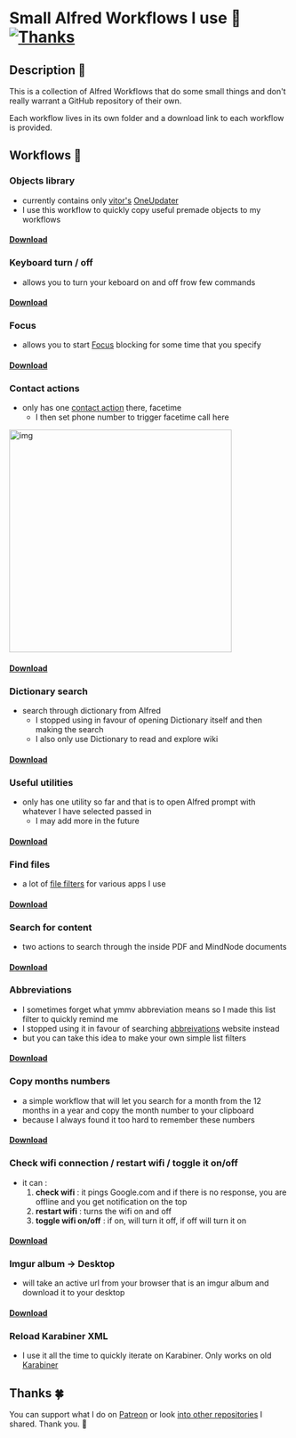 # Small Alfred Workflows I use 🎩 [![Thanks](https://img.shields.io/badge/Say%20Thanks-💗-ff69b4.svg)](https://www.patreon.com/nikitavoloboev)

## Description 📕
This is a collection of Alfred Workflows that do some small things and don't really warrant a GitHub repository of their own.

Each workflow lives in its own folder and a download link to each workflow is provided.

## Workflows 🎩
### Objects library
- currently contains only [vitor's](https://github.com/vitorgalvao) [OneUpdater](https://github.com/vitorgalvao/alfred-workflows/tree/master/OneUpdater) 
- I use this workflow to quickly copy useful premade objects to my workflows

#### [Download](https://github.com/nikitavoloboev/small-workflows/raw/master/workflows/objects%20library.alfredworkflow)

### Keyboard turn / off
- allows you to turn your keboard on and off frow few commands

#### [Download](https://github.com/nikitavoloboev/small-workflows/blob/master/workflows/keyboard%20turn%20on%20:%20off.alfredworkflow?raw=true) 

### Focus
- allows you to start [Focus](https://heyfocus.com) blocking for some time that you specify

#### [Download](https://github.com/nikitavoloboev/small-workflows/blob/master/workflows/focus.alfredworkflow?raw=true)

### Contact actions
- only has one [contact action](https://www.alfredapp.com/help/workflows/triggers/contact-action/) there, facetime
	- I then set phone number to trigger facetime call here 

<img src="https://i.imgur.com/nBV3rPS.png" width="400" alt="img">

#### [Download](https://github.com/nikitavoloboev/small-workflows/blob/master/workflows/contact%20actions.alfredworkflow?raw=true)	

### Dictionary search
- search through dictionary from Alfred
	- I stopped using in favour of opening Dictionary itself and then making the search
	- I also only use Dictionary to read and explore wiki

#### [Download](https://github.com/nikitavoloboev/small-workflows/blob/master/workflows/dictionary.alfredworkflow?raw=true)

### Useful utilities 
- only has one utility so far and that is to open Alfred prompt with whatever I have selected passed in
	- I may add more in the future
	
#### [Download](https://github.com/nikitavoloboev/small-workflows/blob/master/workflows/useful%20utilities.alfredworkflow?raw=true)

### Find files
- a lot of [file filters](https://www.alfredapp.com/help/workflows/inputs/file-filter/) for various apps I use

#### [Download](https://github.com/nikitavoloboev/small-workflows/blob/master/workflows/find%20files.alfredworkflow?raw=true)

### Search for content
- two actions to search through the inside PDF and MindNode documents

#### [Download](https://github.com/nikitavoloboev/small-workflows/blob/master/workflows/search%20for%20content.alfredworkflow?raw=true)

### Abbreviations
- I sometimes forget what ymmv abbreviation means so I made this list filter to quickly remind me
- I stopped using it in favour of searching [abbreivations](http://www.abbreviations.com) website instead
- but you can take this idea to make your own simple list filters

#### [Download](https://github.com/nikitavoloboev/small-workflows/blob/master/workflows/abbreviations.alfredworkflow?raw=true)

### Copy months numbers
- a simple workflow that will let you search for a month from the 12 months in a year and copy the month number to your clipboard
- because I always found it too hard to remember these numbers

#### [Download](https://github.com/nikitavoloboev/small-workflows/blob/master/workflows/show%20month%20numbers.alfredworkflow?raw=true)

### Check wifi connection / restart wifi / toggle it on/off
- it can :
	1. **check wifi** : it pings Google.com and if there is no response, you are offline and you get notification on the top
	2. **restart wifi** : turns the wifi on and off
	3. **toggle wifi on/off** : if on, will turn it off, if off will turn it on

#### [Download](https://github.com/nikitavoloboev/small-workflows/blob/master/workflows/wifi.alfredworkflow?raw=true)

### Imgur album -> Desktop
- will take an active url from your browser that is an imgur album and download it to your desktop

#### [Download](https://github.com/nikitavoloboev/small-workflows/blob/master/workflows/imgur%20album%20downloader.alfredworkflow?raw=true)

### Reload Karabiner XML
- I use it all the time to quickly iterate on Karabiner. Only works on old [Karabiner](https://github.com/tekezo/Karabiner)

#### 

## Thanks 🍀
You can support what I do on [Patreon](https://www.patreon.com/nikitavoloboev) or look [into other repositories](https://my.mindnode.com/ZKGETDkUaQUsL3q8q9z788CxG84oEHgDiT79GuzX#-143.5,-902.6,0) I shared. Thank you. 💚

